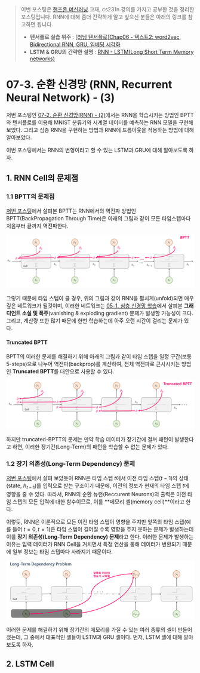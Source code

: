>  이번 포스팅은 [핸즈온 머신러닝](http://www.yes24.com/24/goods/59878826?scode=032&OzSrank=1) 교재, cs231n 강의를 가지고 공부한 것을 정리한 포스팅입니다. RNN에 대해 좀더 간략하게 알고 싶으신 분들은 아래의 링크를 참고하면 됩니다. 
>
> - **텐서플로 실습 위주** : [ [러닝 텐서플로]Chap06 - 텍스트2: word2vec, Bidirectional RNN, GRU, 임베딩 시각화](http://excelsior-cjh.tistory.com/156?category=940399)
> - **LSTM & GRU의 간략한 설명** : [RNN - LSTM(Long Short Term Memory networks)](http://excelsior-cjh.tistory.com/89?category=1013831)



# 07-3. 순환 신경망 (RNN, Recurrent Neural Network) - (3)

저번 포스팅인 [07-2. 순환 신경망(RNN) - (2)](http://excelsior-cjh.tistory.com/184)에서는 RNN을 학습시키는 방법인 BPTT와 텐서플로를 이용해 MNIST 분류기와 시계열 데이터를 예측하는 RNN 모델을 구현해 보았다. 그리고 심층 RNN을 구현하는 방법과 RNN에 드롭아웃을 적용하는 방법에 대해 알아보았다. 

이번 포스팅에서는 RNN의 변형이라고 할 수 있는 LSTM과 GRU에 대해 알아보도록 하자.



## 1. RNN Cell의 문제점

### 1.1 BPTT의 문제점

[저번 포스팅](http://excelsior-cjh.tistory.com/184)에서 살펴본 BPTT는 RNN에서의 역전파 방법인 BPTT(BackPropagation Through Time)은 아래의 그림과 같이 모든 타임스텝마다 처음부터 끝까지 역전파한다.



![bptt](./images/bptt01.png)



그렇기 때문에 타임 스텝이 클 경우, 위의 그림과 같이 RNN을 펼치게(unfold)되면 매우 깊은 네트워크가 될것이며, 이러한 네트워크는 [05-1. 심층 신경망 학습](http://excelsior-cjh.tistory.com/177?category=940400)에서 살펴본 **그래디언트 소실 및 폭주**(vanishing & exploding gradient) 문제가 발생할 가능성이 크다. 그리고, 계산량 또한 많기 때문에 한번 학습하는데 아주 오랜 시간이 걸리는 문제가 있다. 



#### Truncated BPTT

BPTT의 이러한 문제를 해결하기 위해 아래의 그림과 같이 타임 스텝을 일정 구간(보통 5-steps)으로 나누어 역전파(backprop)를 계산하여, 전체 역전파로 근사시키는 방법인 **Truncated BPTT**를  대안으로 사용할 수 있다. 



![truncated-bptt](./images/bptt02.png)



하지만 truncated-BPTT의 문제는 만약 학습 데이터가 장기간에 걸쳐 패턴이 발생한다고 하면, 이러한 장기간(Long-Term)의 패턴을 학습할 수 없는 문제가 있다. 



### 1.2 장기 의존성(Long-Term Dependency) 문제

[저번 포스팅](http://excelsior-cjh.tistory.com/183)에서 살펴 보았듯이 RNN은 타임 스텝 $t$에서 이전 타임 스텝($t-1$)의 상태(state, $h_{t-1}$)를 입력으로 받는 구조이기 때문에,  이전의 정보가 현재의 타임 스텝 $t$에 영향을 줄 수 있다. 따라서, RNN의 순환 뉴런(Reccurent Neurons)의 출력은 이전 타임 스텝의 모든 입력에 대한 함수이므로, 이를 **메모리 셀(memory cell)**이라고 한다. 

이렇듯, RNN은 이론적으로 모든 이전 타임 스텝이 영향을 주지만 앞쪽의 타임 스텝(예를 들어 $t=0, t=1$)은 타임 스텝이 길어질 수록 영향을 주지 못하는 문제가 발생하는데 이를 **장기 의존성(Long-Term Dependency) 문제**라고 한다. 이러한 문제가 발생하는 이유는 입력 데이터가 RNN Cell을 거치면서 특정 연산을 통해 데이터가 변환되기 때문에 일부 정보는 타임 스텝마다 사라지기 때문이다.



![](./images/rnn08.png)



이러한 문제를 해결하기 위해 장기간의 메모리를 가질 수 있는 여러 종류의 셀이 만들어졌는데, 그 중에서 대표적인 셀들이 LSTM과 GRU 셀이다. 먼저, LSTM 셀에 대해 알아보도록 하자.



## 2. LSTM Cell

